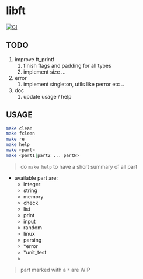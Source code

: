 # libft

[![CI](https://github.com/Pixailz/ft_libft/actions/workflows/CI.yml/badge.svg)](https://github.com/Pixailz/ft_libft/actions/workflows/CI.yml)

## TODO

1. improve ft_printf
   1. finish flags and padding for all types
   1. implement size ...
1. error
   1. implement singleton, utils like perror etc ..
1. doc
   1. update usage / help

## USAGE

```bash
make clean
make fclean
make re
make help
make <part>
make <part1|part2 ... partN>
```

> do `make help` to have a short summary of all part

- available part are:
	- integer
	- string
	- memory
	- check
	- list
	- print
	- input
	- random
	- linux
	- parsing
	- *error
	- *unit_test
	-
> part marked with a `*` are WIP
